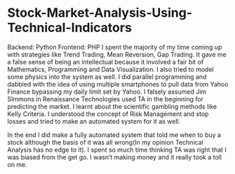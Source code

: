 # Stock-Market-Analysis-Using-Technical-Indicators
Backend: Python
Frontend: PHP
I spent the majority of my time coming up with strategies like Trend Trading, Mean Reversion, Gap Trading. It gave me a false sense of being an intellectual because it involved a fair bit of Mathematics, Programming and Data Visualization. I also tried to model some physics into the system as well. I did parallel programming and dabbled with the idea of using multiple smartphones to pull data from Yahoo Finance bypassing my daily limit set by Yahoo. I falsely assumed Jim SImmons in Renaissance Technologies used TA in the beginning for predicting the market. I learnt about the scientific gambling methods like Kelly Criteria. I understood the concept of Risk Management and stop losses and tried to make an automated system for it as well. 

In the end I did make a fully automated system that told me when to buy a stock although the basis of it was all wrong(In my opinion Technical Analysis has no edge to it). I spent so much time thinking TA was right that I was biased from the get go. I wasn’t making money and it really took a toll on me. 
